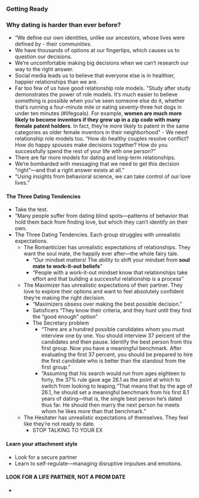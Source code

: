 
### Getting Ready 

### Why dating is harder than ever before?
  - “We define our own identities, unlike our ancestors, whose lives were defined by - their communities.
  - We have thousands of options at our fingertips, which causes us to question our decisions.
  - We’re uncomfortable making big decisions when we can’t research our way to the right answer.
  - Social media leads us to believe that everyone else is in healthier, happier relationships than we are.
  - Far too few of us have good relationship role models.
     "Study after study demonstrates the power of role models. It’s much easier to believe something is possible when you’ve seen someone else do it, whether that’s running a four-minute mile or eating seventy-three hot dogs in under ten minutes (#lifegoals). For example, **women are much more likely to become inventors if they grew up in a zip code with many female patent holders**. In fact, they’re more likely to patent in the same categories as older female inventors in their neighborhood"
        - We need relationship role models too. “How do healthy couples resolve conflict? How do happy spouses make decisions together? How do you successfully spend the rest of your life with one person?”
  - There are far more models for dating and long-term relationships.
  - We’re bombarded with messaging that we need to get this decision “right”—and that a right answer exists at all.”
  - “Using insights from behavioral science, we can take control of our love lives.”

#### The Three Dating Tendencies  
  - Take the test.
  - “Many people suffer from dating blind spots—patterns of behavior that hold them back from finding love, but which they can’t identify on their own.
-  The Three Dating Tendencies. Each group struggles with unrealistic expectations.
     - The Romanticizer has unrealistic expectations of relationships. They want the soul mate, the happily ever after—the whole fairy tale.
          - “Our mindset matters! The ability to shift your mindset from **soul mate to work-it-out beliefs**” 
          - “People with a work-it-out mindset know that relationships take effort and that building a successful relationship is a process”
     - The Maximizer has unrealistic expectations of their partner. They love to explore their options and want to feel absolutely confident they’re making the right decision.
        - “Maximizers obsess over making the best possible decision.”
        - Satisficers “They know their criteria, and they hunt until they find the “good enough” option”
        - The Secretary problem
            - “There are a hundred possible candidates whom you must interview one by one. You should interview 37 percent of the candidates and then pause. Identify the best person from this first group. Now you have a meaningful benchmark. After evaluating the first 37 percent, you should be prepared to hire the first candidate who is better than the standout from the first group.”
            - “Assuming that his search would run from ages eighteen to forty, the 37% rule gave age 26.1 as the point at which to switch from looking to leaping.“That means that by the age of 26.1, he should set a meaningful benchmark from his first 8.1 years of dating—that is, the single best person he’s dated thus far. He should then marry the next person he meets whom he likes more than that benchmark.”
     - The Hesitater has unrealistic expectations of themselves. They feel like they’re not ready to date.
         - STOP TALKING TO YOUR EX
           
#### Learn your attachment style 
  - Look for a secure partner
  - Learn to self-regulate—managing disruptive impulses and emotions.
#### LOOK FOR A LIFE PARTNER, NOT A PROM DATE
  - 



